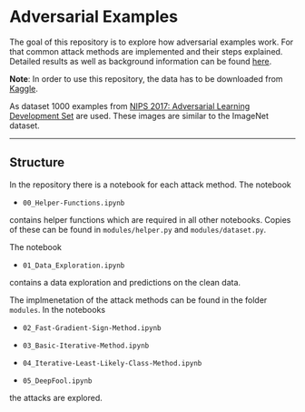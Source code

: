 # Adversarial Examples

The goal of this repository is to explore how adversarial examples work. For that common attack methods are implemented and their steps explained. Detailed results as well as background information can be found [here](https://daved01.github.io/Adversarial_Examples_GANs/).


**Note**: In order to use this repository, the data has to be downloaded from [Kaggle](https://www.kaggle.com/google-brain/nips-2017-adversarial-learning-development-set?select=images).


As dataset 1000 examples from [NIPS 2017: Adversarial Learning Development Set](https://www.kaggle.com/google-brain/nips-2017-adversarial-learning-development-set#categories.csv) are used. These images are similar to the ImageNet dataset.


----------------
## Structure

In the repository there is a notebook for each attack method. The notebook 

- `00_Helper-Functions.ipynb`

contains helper functions which are required in all other notebooks. Copies of these can be found in `modules/helper.py` and `modules/dataset.py`.

The notebook

- `01_Data_Exploration.ipynb`

contains a data exploration and predictions on the clean data.

The implmenetation of the attack methods can be found in the folder `modules`. In the notebooks

- `02_Fast-Gradient-Sign-Method.ipynb`

- `03_Basic-Iterative-Method.ipynb`

- `04_Iterative-Least-Likely-Class-Method.ipynb`

- `05_DeepFool.ipynb`

the attacks are explored.

